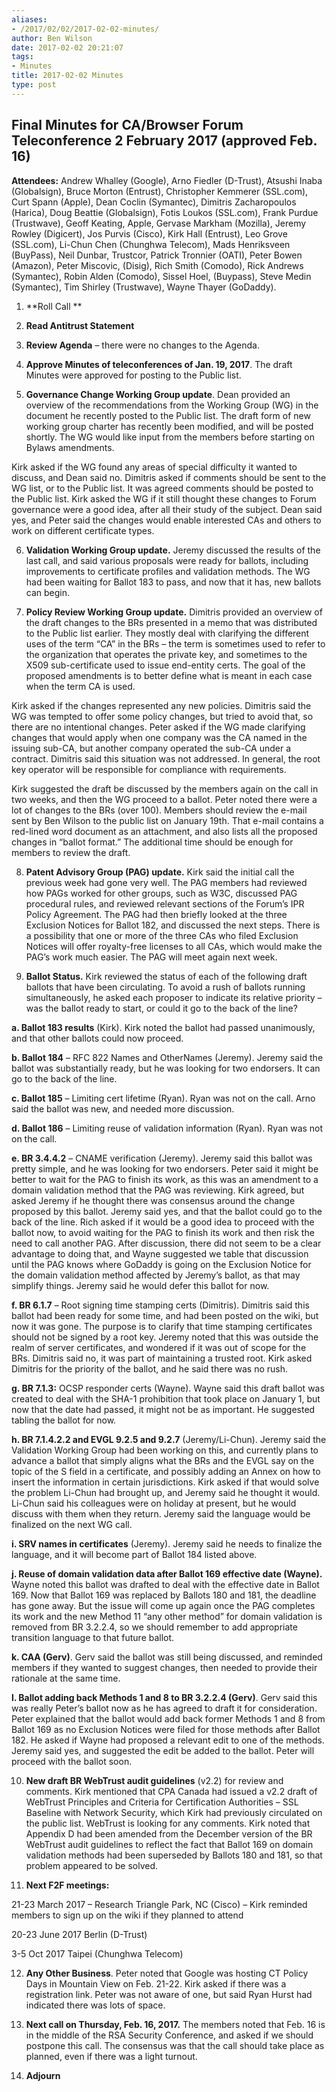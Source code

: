 ```yaml
---
aliases:
- /2017/02/02/2017-02-02-minutes/
author: Ben Wilson
date: 2017-02-02 20:21:07
tags:
- Minutes
title: 2017-02-02 Minutes
type: post
---
```


## Final Minutes for CA/Browser Forum Teleconference 2 February 2017 (approved Feb. 16)

**Attendees:** Andrew Whalley (Google), Arno Fiedler (D-Trust), Atsushi Inaba (Globalsign), Bruce Morton (Entrust), Christopher Kemmerer (SSL.com), Curt Spann (Apple), Dean Coclin (Symantec), Dimitris Zacharopoulos (Harica), Doug Beattie (Globalsign), Fotis Loukos (SSL.com), Frank Purdue (Trustwave), Geoff Keating, Apple, Gervase Markham (Mozilla), Jeremy Rowley (Digicert), Jos Purvis (Cisco), Kirk Hall (Entrust), Leo Grove (SSL.com), Li-Chun Chen (Chunghwa Telecom), Mads Henriksveen (BuyPass), Neil Dunbar, Trustcor, Patrick Tronnier (OATI), Peter Bowen (Amazon), Peter Miscovic, (Disig), Rich Smith (Comodo), Rick Andrews (Symantec), Robin Alden (Comodo), Sissel Hoel, (Buypass), Steve Medin (Symantec), Tim Shirley (Trustwave), Wayne Thayer (GoDaddy).

1. \*\*Roll Call \*\*

1. **Read Antitrust Statement**

1. **Review Agenda** – there were no changes to the Agenda.

1. **Approve Minutes of teleconferences of Jan. 19, 2017**. The draft Minutes were approved for posting to the Public list.

1. **Governance Change Working Group update**. Dean provided an overview of the recommendations from the Working Group (WG) in the document he recently posted to the Public list. The draft form of new working group charter has recently been modified, and will be posted shortly. The WG would like input from the members before starting on Bylaws amendments.

Kirk asked if the WG found any areas of special difficulty it wanted to discuss, and Dean said no. Dimitris asked if comments should be sent to the WG list, or to the Public list. It was agreed comments should be posted to the Public list. Kirk asked the WG if it still thought these changes to Forum governance were a good idea, after all their study of the subject. Dean said yes, and Peter said the changes would enable interested CAs and others to work on different certificate types.

6. **Validation Working Group update.** Jeremy discussed the results of the last call, and said various proposals were ready for ballots, including improvements to certificate profiles and validation methods. The WG had been waiting for Ballot 183 to pass, and now that it has, new ballots can begin.

1. **Policy Review Working Group update.** Dimitris provided an overview of the draft changes to the BRs presented in a memo that was distributed to the Public list earlier. They mostly deal with clarifying the different uses of the term “CA” in the BRs – the term is sometimes used to refer to the organization that operates the private key, and sometimes to the X509 sub-certificate used to issue end-entity certs. The goal of the proposed amendments is to better define what is meant in each case when the term CA is used.

Kirk asked if the changes represented any new policies. Dimitris said the WG was tempted to offer some policy changes, but tried to avoid that, so there are no intentional changes. Peter asked if the WG made clarifying changes that would apply when one company was the CA named in the issuing sub-CA, but another company operated the sub-CA under a contract. Dimitris said this situation was not addressed. In general, the root key operator will be responsible for compliance with requirements.

Kirk suggested the draft be discussed by the members again on the call in two weeks, and then the WG proceed to a ballot. Peter noted there were a lot of changes to the BRs (over 100). Members should review the e-mail sent by Ben Wilson to the public list on January 19th. That e-mail contains a red-lined word document as an attachment, and also lists all the proposed changes in “ballot format.” The additional time should be enough for members to review the draft.

8. **Patent Advisory Group (PAG) update.** Kirk said the initial call the previous week had gone very well. The PAG members had reviewed how PAGs worked for other groups, such as W3C, discussed PAG procedural rules, and reviewed relevant sections of the Forum’s IPR Policy Agreement. The PAG had then briefly looked at the three Exclusion Notices for Ballot 182, and discussed the next steps. There is a possibility that one or more of the three CAs who filed Exclusion Notices will offer royalty-free licenses to all CAs, which would make the PAG’s work much easier. The PAG will meet again next week.

1. **Ballot Status.** Kirk reviewed the status of each of the following draft ballots that have been circulating. To avoid a rush of ballots running simultaneously, he asked each proposer to indicate its relative priority – was the ballot ready to start, or could it go to the back of the line?

**a. Ballot 183 results** (Kirk). Kirk noted the ballot had passed unanimously, and that other ballots could now proceed.

**b. Ballot 184** – RFC 822 Names and OtherNames (Jeremy). Jeremy said the ballot was substantially ready, but he was looking for two endorsers. It can go to the back of the line.

**c. Ballot 185** – Limiting cert lifetime (Ryan). Ryan was not on the call. Arno said the ballot was new, and needed more discussion.

**d. Ballot 186** – Limiting reuse of validation information (Ryan). Ryan was not on the call.

**e. BR 3.4.4.2** – CNAME verification (Jeremy). Jeremy said this ballot was pretty simple, and he was looking for two endorsers. Peter said it might be better to wait for the PAG to finish its work, as this was an amendment to a domain validation method that the PAG was reviewing. Kirk agreed, but asked Jeremy if he thought there was consensus around the change proposed by this ballot. Jeremy said yes, and that the ballot could go to the back of the line. Rich asked if it would be a good idea to proceed with the ballot now, to avoid waiting for the PAG to finish its work and then risk the need to call another PAG. After discussion, there did not seem to be a clear advantage to doing that, and Wayne suggested we table that discussion until the PAG knows where GoDaddy is going on the Exclusion Notice for the domain validation method affected by Jeremy’s ballot, as that may simplify things. Jeremy said he would defer this ballot for now.

**f. BR 6.1.7** – Root signing time stamping certs (Dimitris). Dimitris said this ballot had been ready for some time, and had been posted on the wiki, but now it was gone. The purpose is to clarify that time stamping certificates should not be signed by a root key. Jeremy noted that this was outside the realm of server certificates, and wondered if it was out of scope for the BRs. Dimitris said no, it was part of maintaining a trusted root. Kirk asked Dimitris for the priority of the ballot, and he said there was no rush.

**g. BR 7.1.3:** OCSP responder certs (Wayne). Wayne said this draft ballot was created to deal with the SHA-1 prohibition that took place on January 1, but now that the date had passed, it might not be as important. He suggested tabling the ballot for now.

**h. BR 7.1.4.2.2 and EVGL 9.2.5 and 9.2.7** (Jeremy/Li-Chun). Jeremy said the Validation Working Group had been working on this, and currently plans to advance a ballot that simply aligns what the BRs and the EVGL say on the topic of the S field in a certificate, and possibly adding an Annex on how to insert the information in certain jurisdictions. Kirk asked if that would solve the problem Li-Chun had brought up, and Jeremy said he thought it would. Li-Chun said his colleagues were on holiday at present, but he would discuss with them when they return. Jeremy said the language would be finalized on the next WG call.

**i. SRV names in certificates** (Jeremy). Jeremy said he needs to finalize the language, and it will become part of Ballot 184 listed above.

**j. Reuse of domain validation data after Ballot 169 effective date (Wayne).** Wayne noted this ballot was drafted to deal with the effective date in Ballot 169. Now that Ballot 169 was replaced by Ballots 180 and 181, the deadline has gone away. But the issue will come up again once the PAG completes its work and the new Method 11 “any other method” for domain validation is removed from BR 3.2.2.4, so we should remember to add appropriate transition language to that future ballot.

**k. CAA (Gerv)**. Gerv said the ballot was still being discussed, and reminded members if they wanted to suggest changes, then needed to provide their rationale at the same time.

**l. Ballot adding back Methods 1 and 8 to BR 3.2.2.4 (Gerv)**. Gerv said this was really Peter’s ballot now as he has agreed to draft it for consideration. Peter explained that the ballot would add back former Methods 1 and 8 from Ballot 169 as no Exclusion Notices were filed for those methods after Ballot 182. He asked if Wayne had proposed a relevant edit to one of the methods. Jeremy said yes, and suggested the edit be added to the ballot. Peter will proceed with the ballot soon.

10. **New draft BR WebTrust audit guidelines** (v2.2) for review and comments. Kirk mentioned that CPA Canada had issued a v2.2 draft of WebTrust Principles and Criteria for Certification Authorities – SSL Baseline with Network Security, which Kirk had previously circulated on the public list. WebTrust is looking for any comments. Kirk noted that Appendix D had been amended from the December version of the BR WebTrust audit guidelines to reflect the fact that Ballot 169 on domain validation methods had been superseded by Ballots 180 and 181, so that problem appeared to be solved.

01. **Next F2F meetings:**

21-23 March 2017 – Research Triangle Park, NC (Cisco) – Kirk reminded members to sign up on the wiki if they planned to attend

20-23 June 2017 Berlin (D-Trust)

3-5 Oct 2017 Taipei (Chunghwa Telecom)

12. **Any Other Business**. Peter noted that Google was hosting CT Policy Days in Mountain View on Feb. 21-22. Kirk asked if there was a registration link. Peter was not aware of one, but said Ryan Hurst had indicated there was lots of space.

01. **Next call on Thursday, Feb. 16, 2017.** The members noted that Feb. 16 is in the middle of the RSA Security Conference, and asked if we should postpone this call. The consensus was that the call should take place as planned, even if there was a light turnout.

01. **Adjourn**